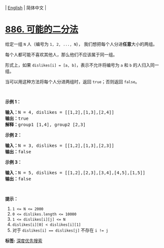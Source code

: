 | [English](README_EN.md) | 简体中文 |

# [886. 可能的二分法](https://leetcode-cn.com/problems/possible-bipartition)
<p>给定一组&nbsp;<code>N</code>&nbsp;人（编号为&nbsp;<code>1, 2, ..., N</code>），&nbsp;我们想把每个人分进<strong>任意</strong>大小的两组。</p>

<p>每个人都可能不喜欢其他人，那么他们不应该属于同一组。</p>

<p>形式上，如果 <code>dislikes[i] = [a, b]</code>，表示不允许将编号为 <code>a</code> 和 <code>b</code> 的人归入同一组。</p>

<p>当可以用这种方法将每个人分进两组时，返回 <code>true</code>；否则返回 <code>false</code>。</p>

<p>&nbsp;</p>

<ol>
</ol>

<p><strong>示例 1：</strong></p>

<pre><strong>输入：</strong>N = 4, dislikes = [[1,2],[1,3],[2,4]]
<strong>输出：</strong>true
<strong>解释：</strong>group1 [1,4], group2 [2,3]
</pre>

<p><strong>示例 2：</strong></p>

<pre><strong>输入：</strong>N = 3, dislikes = [[1,2],[1,3],[2,3]]
<strong>输出：</strong>false
</pre>

<p><strong>示例 3：</strong></p>

<pre><strong>输入：</strong>N = 5, dislikes = [[1,2],[2,3],[3,4],[4,5],[1,5]]
<strong>输出：</strong>false
</pre>

<p>&nbsp;</p>

<p><strong>提示：</strong></p>

<ol>
	<li><code>1 &lt;= N &lt;= 2000</code></li>
	<li><code>0 &lt;= dislikes.length &lt;= 10000</code></li>
	<li><code>1 &lt;= dislikes[i][j] &lt;= N</code></li>
	<li><code>dislikes[i][0] &lt; dislikes[i][1]</code></li>
	<li>对于&nbsp;<code>dislikes[i] == dislikes[j]</code>&nbsp;不存在&nbsp;<code>i != j</code>&nbsp;</li>
</ol>

**标签:**  [深度优先搜索](https://leetcode-cn.com/tag/depth-first-search) 